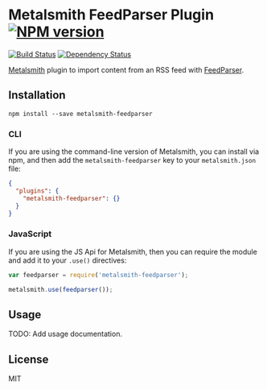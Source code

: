 # Metalsmith FeedParser Plugin [![NPM version](https://img.shields.io/npm/v/metalsmith-feedparser.svg)](https://www.npmjs.org/package/metalsmith-feedparser)

[![Build Status](https://img.shields.io/travis/RobLoach/metalsmith-feedparser/master.svg)](https://travis-ci.org/RobLoach/metalsmith-feedparser)
[![Dependency Status](https://david-dm.org/RobLoach/metalsmith-feedparser.png)](https://david-dm.org/RobLoach/metalsmith-feedparser)

[Metalsmith](http://metalsmith.io) plugin to import content from an RSS feed with [FeedParser](https://github.com/danmactough/node-feedparser).

## Installation

    npm install --save metalsmith-feedparser

### CLI

If you are using the command-line version of Metalsmith, you can install via npm, and then add the `metalsmith-feedparser` key to your `metalsmith.json` file:

```json
{
  "plugins": {
    "metalsmith-feedparser": {}
  }
}
```

### JavaScript

If you are using the JS Api for Metalsmith, then you can require the module and add it to your `.use()` directives:

```js
var feedparser = require('metalsmith-feedparser');

metalsmith.use(feedparser());
```

## Usage

TODO: Add usage documentation.

## License

MIT
